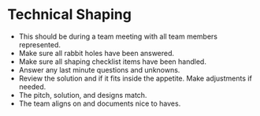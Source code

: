 # Technical Shaping

- This should be during a team meeting with all team members represented.
- Make sure all rabbit holes have been answered.
- Make sure all shaping checklist items have been handled.
- Answer any last minute questions and unknowns.
- Review the solution and if it fits inside the appetite. Make adjustments if needed.
- The pitch, solution, and designs match.
- The team aligns on and documents nice to haves.
